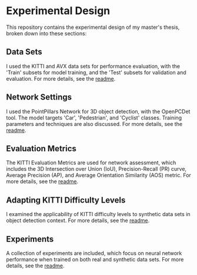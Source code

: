 <!-- # Experimental Design

This part includes the experimental design part of my master thesis.

It includes:
# Data Sets
his project uses the KITTI and AVX data sets for performance evaluation. The KITTI data set contains diverse object classes, including 'Car', 'Pedestrian', 'Cyclist', and others. In contrast, the AVX data set focuses on three distinct classes: 'Car', 'Pedestrian', and 'Cyclist'.

The 'Train' subsets are used for model training, while the 'Test' subsets are used for validation and evaluation.
Dive into [readme](./Datasets/README.md) to understand more.
# Network Settings

This part contains the settings with the [PointPillars Network](https://arxiv.org/abs/1812.05784) for 3D object detection, implemented using the [OpenPCDet](https://github.com/open-mmlab/OpenPCDet) tool. The model targets 'Car', 'Pedestrian', and 'Cyclist' classes.

Training parameters include an 80-epoch duration, Adam optimizer with a learning rate of 0.003, and a batch size of 2. Data preprocessing and augmentation techniques are applied to improve model performance, and post-processing includes non-maximum suppression (NMS).

Dive into [readme](./Network_settings/README.md) to understand more.

# Evaluation Metrics
This part uses KITTI Evaluation Metrics for network assessment, focusing on 'Car', 'Pedestrian', and 'Cyclist' classes. Performance is evaluated using 3D Intersection over Union (IoU) to classify detections as true or false positives. Precision and recall are computed to form a Precision-Recall (PR) curve. Average Precision (AP), derived from the PR curve, is used as the primary performance metric, following the KITTI's 40-Point interpolated AP approach. The Average Orientation Similarity (AOS) metric is also utilized, taking into account object orientation.

Dive into [readme](./Evaluation_metrics/README.md) to understand more.
# Adapting KITTI Difficulty Levels for Synthetic Data Set Evaluation
This part examines the applicability of KITTI difficulty levels ('Easy,' 'Moderate,' 'Hard') to synthetic data sets in the context of object detection. KITTI levels primarily depend on bounding box height, occlusion, and truncation.

For synthetic data evaluation, occlusion is neglected as all objects are considered 'fully visible'. Therefore, difficulty levels for synthetic data solely depend on bounding box height and truncation. Moreover, the 'DontCare' label, significant in real data sets, is omitted in synthetic data evaluation.

Dive into [readme](./Adapting_difficulty/README.md) to understand more.
# Experiments
This part contains a collection of experiments focused on the utilization of neural networks for object detection tasks. The goal is to understand the performance of these networks when trained on both real and synthetic data sets. 

## Experiment 1: Training on a Single Database
This experiment assesses the capability of the neural network architecture when trained exclusively on either the real data set (KITTI) or the synthetic data set (AVX). It aims to determine how the models generalize when faced with different data distributions.

## Experiment 2: Training on Combined Databases
The second experiment evaluates the performance of the model when trained on a combined data set of KITTI and AVX. Different proportions of real and synthetic data are utilized to find the optimal mixture that enhances the model's performance.

## Experiment 3: Pre-training on Synthetic Data and Fine-Tuning on Real-World Data
The third experiment adopts a fine-tuning approach, where the network is first pre-trained on synthetic data (AVX) and then fine-tuned using different portions of the real-world data set (KITTI). The objective is to explore the benefits of fine-tuning methods on enhancing neural network performance.

Dive into [readme](./Experiments/README.md) to understand more.
 -->

# Experimental Design

This repository contains the experimental design of my master's thesis, broken down into these sections:

## Data Sets
I used the KITTI and AVX data sets for performance evaluation, with the 'Train' subsets for model training, and the 'Test' subsets for validation and evaluation. For more details, see the [readme](./Datasets/README.md).

## Network Settings
I used the PointPillars Network for 3D object detection, with the OpenPCDet tool. The model targets 'Car', 'Pedestrian', and 'Cyclist' classes. Training parameters and techniques are also discussed. For more details, see the [readme](./Network_settings/README.md).

## Evaluation Metrics
The KITTI Evaluation Metrics are used for network assessment, which includes the 3D Intersection over Union (IoU), Precision-Recall (PR) curve, Average Precision (AP), and Average Orientation Similarity (AOS) metric. For more details, see the [readme](./Evaluation_metrics/README.md).

## Adapting KITTI Difficulty Levels
I examined the applicability of KITTI difficulty levels to synthetic data sets in object detection context. For more details, see the [readme](./Adapting_difficulty/README.md).

## Experiments
A collection of experiments are included, which focus on neural network performance when trained on both real and synthetic data sets. For more details, see the [readme](./Experiments/README.md).
